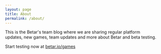 ```yaml
---
layout: page
title: About
permalink: /about/
---
```


This is the Betar's team blog where we are sharing regular platform updates, new games, team updates and more about Betar and beta testing.

Start testing now at [betar.io/games](https://betar.io/games/)
